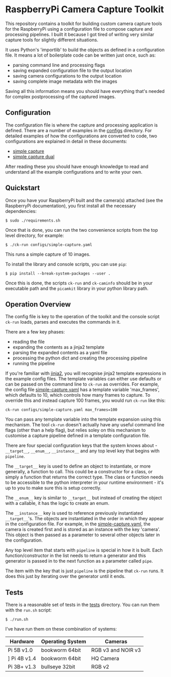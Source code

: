 # RaspberryPi Camera Capture Toolkit

This repository contains a toolkit for building custom camera capture tools for the RaspberryPi using a 
configuration file to compose capture and processing pipelines. I built it because I got tired of
writing very similar capture tools for slightly different situations.

It uses Python's 'importlib' to build the objects as defined in a configuration file. It means a lot
of boilerplate code can be written just once, such as:

* parsing command line and processing flags
* saving expanded configuration file to the output location
* saving camera configurations to the output location
* saving complete image metadata with the images

Saving all this information means you should have everything that's needed for complex postprocessing
of the captured images.

## Configuration

The configuration file is where the capture and processing application is defined. There are a number of 
examples in the [configs](configs) directory. For detailed examples of how the configurations are converted
to code, two configurations are explained in detail in these documents:

* [simple capture](docs/simple-capture.md)
* [simple capture dual](docs/simple-capture-dual.md)

After reading these you should have enough knowledge to read and understand all the example configurations
and to write your own.

## Quickstart

Once you have your RaspberryPi built and the camera(s) attached (see the RaspberryPi documentation), you
first install all the necessary dependencies:

    $ sudo ./requirements.sh

Once that is done, you can run the two convenience scripts from the top level directory, for example:

    $ ./ck-run configs/simple-capture.yaml

This runs a simple capture of 10 images.

To install the library and console scripts, you can use `pip`:

    $ pip install --break-system-packages --user . 

Once this is done, the scripts `ck-run` and `ck-caminfo` should be in your executable path and the
`picamkit` library in your python library path.

## Operation Overview

The config file is key to the operation of the toolkit and the console script `ck-run` loads, parses and executes
the commands in it.

There are a few key phases:

* reading the file
* expanding the contents as a jinja2 template
* parsing the expanded contents as a yaml file
* processing the python dict and creating the processing pipeline
* running the pipeline

If you're familiar with [jinja2](https://palletsprojects.com/p/jinja/), you will recognise jinja2 
template expressions in the example config files. The template variables can either use defaults or can
be passed on the command line to `ck-run` as overrides. For example, the config file [simple-capture.yaml](configs/simple-capture.yaml)
has a template variable 'max_frames', which defaults to 10, which controls how many frames to capture. To override this and
instead capture 100 frames, you would run `ck-run` like this:

    ck-run configs/simple-capture.yaml max_frames=100

You can pass any template variable into the template expansion using this mechanism. The tool `ck-run` doesn't 
actually have any useful command line flags (other than a help flag), but relies soley on this mechanism to
customise a capture pipeline defined in a template configuration file.

There are four special configuration keys that the system knows about - `__target__`, `__enum__`, `__instance__` and any top level
key that begins with `pipeline`.

The `__target__` key is used to define an object to instantiate, or more generally, a function to call. This could
be a constructor for a class, or simply a function that returns the correct type. The class or function needs
to be accessible to the python interpreter in your runtime environment - it's up to you to make sure this is
setup correctly.

The `__enum__` key is similar to `__target__` but instead of creating the object with a callable, it has the
logic to create an enum.

The `__instance__` key is used to reference previously instantiated `__target__`'s. The objects are instantiated in the
order in which they appear in the configuration file. For example, in the [simple-capture.yaml](configs/simple-capture.yaml),
the camera is created first and is stored as an instance with the key 'camera'. This object is then passed
as a parameter to several other objects later in the configuration.

Any top level item that starts with `pipeline` is special in how it is built. Each function/constructor in the list needs to 
return a generator and this generator is passed in to the next function as a parameter called `pipe`.

The item with the key that is just `pipeline` is the pipeline that `ck-run` runs. It does this just by iterating over
the generator until it ends.

## Tests

There is a reasonable set of tests in the [tests](tests) directory. You can run them with the `run.sh` script:

    $ ./run.sh

I've have run them on these combination of systems:

| Hardware    | Operating System | Cameras            |
| ----------- | ---------------- | ------------------ |
| Pi 5B v1.0  | bookworm 64bit   | RGB v3 and NOIR v3 |
] Pi 4B v1.4  | bookworm 64bit   | HQ Camera          |
| Pi 3B+ v1.3 | bullseye 32bit   | RGB v2             |

